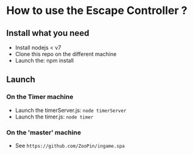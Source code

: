 # How to use the Escape Controller ?

## Install what you need
* Install nodejs < v7
* Clone this repo on the different machine
* Launch the: npm install 

## Launch
### On the Timer machine
* Launch the timerServer.js: `node timerServer`
* Launch the timer.js: `node timer`

### On the 'master' machine
* See `https://github.com/ZooPin/ingame.spa`